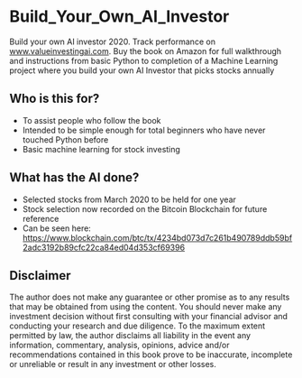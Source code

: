 # Build_Your_Own_AI_Investor
Build your own AI investor 2020. Track performance on www.valueinvestingai.com. Buy the book on Amazon for full walkthrough and instructions from basic Python to completion of a Machine Learning project where you build your own AI Investor that picks stocks annually

## Who is this for?
* To assist people who follow the book
* Intended to be simple enough for total beginners who have never touched Python before
* Basic machine learning for stock investing

## What has the AI done?
* Selected stocks from March 2020 to be held for one year
* Stock selection now recorded on the Bitcoin Blockchain for future reference
* Can be seen here: https://www.blockchain.com/btc/tx/4234bd073d7c261b490789ddb59bf2adc3192b89cfc22ca84ed04d353cf69396

## Disclaimer
The author does not make any guarantee or other promise as to any results that may be obtained from using the content. You should never make any investment decision without first consulting with your financial advisor and conducting your research and due diligence. To the maximum extent permitted by law, the author disclaims all liability in the event any information, commentary, analysis, opinions, advice and/or recommendations contained in this book prove to be inaccurate, incomplete or unreliable or result in any investment or other losses.
